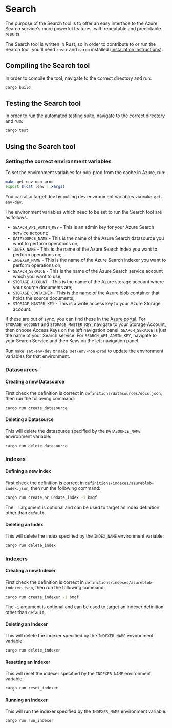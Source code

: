 # Search

The purpose of the Search tool is to offer an easy interface to the Azure Search service's more powerful features, with repeatable and predictable results.

The Search tool is written in Rust, so in order to contribute to or run the Search tool, you'll need `rustc` and `cargo` installed ([installation instructions](https://doc.rust-lang.org/cargo/getting-started/installation.html)).

## Compiling the Search tool

In order to compile the tool, navigate to the correct directory and run:

```sh
cargo build
```

## Testing the Search tool

In order to run the automated testing suite, navigate to the correct directory and run:

```sh
cargo test
```

## Using the Search tool

### Setting the correct environment variables

To set the environment variables for non-prod from the cache in Azure, run:

```sh
make get-env-non-prod
export $(cat .env | xargs)
```

You can also target dev by pulling dev environment variables via `make get-env-dev`.

The environment variables which need to be set to run the Search tool are as follows.

- `SEARCH_API_ADMIN_KEY` - This is an admin key for your Azure Search service account;
- `DATASOURCE_NAME` - This is the name of the Azure Search datasource you want to perform operations on;
- `INDEX_NAME` - This is the name of the Azure Search index you want to perform operations on;
- `INDEXER_NAME` - This is the name of the Azure Search indexer you want to perform operations on;
- `SEARCH_SERVICE` - This is the name of the Azure Search service account which you want to use;
- `STORAGE_ACCOUNT` - This is the name of the Azure storage account where your source documents are;
- `STORAGE_CONTAINER` - This is the name of the Azure blob container that holds the source documents;
- `STORAGE_MASTER_KEY` - This is a write access key to your Azure Storage account.

If these are out of sync, you can find these in the [Azure portal](https://portal.azure.com). For `STORAGE_ACCOUNT` and `STORAGE_MASTER_KEY`, navigate to your Storage Account, then choose Access Keys on the left navigation panel. `SEARCH_SERVICE` is just the name of your Search service. For `SEARCH_API_ADMIN_KEY`, navigate to your Search Service and then Keys on the left navigation panel.

Run `make set-env-dev` or `make set-env-non-prod` to update the environment variables for that environment.

### Datasources

#### Creating a new Datasource

First check the definition is correct in `definitions/datasources/docs.json`, then run the following command:

```sh
cargo run create_datasource
```

#### Deleting a Datasource

This will delete the datasource specified by the `DATASOURCE_NAME` environment variable:

```sh
cargo run delete_datasource
```

### Indexes

#### Defining a new Index

First check the definition is correct in `definitions/indexes/azureblob-index.json`, then run the following command:

```sh
cargo run create_or_update_index -i bmgf
```

The `-i` argument is optional and can be used to target an index definition other than `default`.

#### Deleting an Index

This will delete the index specified by the `INDEX_NAME` environment variable:

```sh
cargo run delete_index
```

### Indexers

#### Creating a new Indexer

First check the definition is correct in `definitions/indexes/azureblob-indexer.json`, then run the following command:

```sh
cargo run create_indexer -i bmgf
```

The `-i` argument is optional and can be used to target an indexer definition other than `default`.

#### Deleting an Indexer

This will delete the indexer specified by the `INDEXER_NAME` environment variable:

```sh
cargo run delete_indexer
```

#### Resetting an Indexer

This will reset the indexer specified by the `INDEXER_NAME` environment variable:

```sh
cargo run reset_indexer
```

#### Running an Indexer

This will run the indexer specified by the `INDEXER_NAME` environment variable:

```sh
cargo run run_indexer
```
